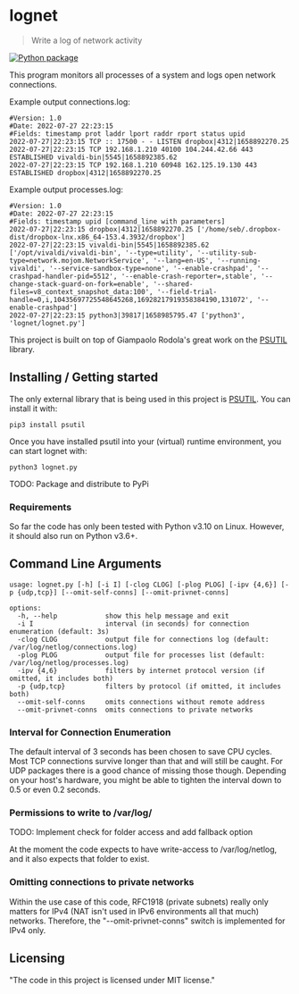 # lognet
> Write a log of network activity

[![Python package](https://github.com/iocseb/lognet/actions/workflows/python-package.yml/badge.svg)](https://github.com/iocseb/lognet/actions/workflows/python-package.yml)

This program monitors all processes of a system and logs open network connections.

Example output connections.log:
```commandline
#Version: 1.0
#Date: 2022-07-27 22:23:15
#Fields: timestamp prot laddr lport raddr rport status upid
2022-07-27|22:23:15 TCP :: 17500 - - LISTEN dropbox|4312|1658892270.25
2022-07-27|22:23:15 TCP 192.168.1.210 40100 104.244.42.66 443 ESTABLISHED vivaldi-bin|5545|1658892385.62
2022-07-27|22:23:15 TCP 192.168.1.210 60948 162.125.19.130 443 ESTABLISHED dropbox|4312|1658892270.25
```

Example output processes.log:
```commandline
#Version: 1.0
#Date: 2022-07-27 22:23:15
#Fields: timestamp upid [command_line with parameters]
2022-07-27|22:23:15 dropbox|4312|1658892270.25 ['/home/seb/.dropbox-dist/dropbox-lnx.x86_64-153.4.3932/dropbox']
2022-07-27|22:23:15 vivaldi-bin|5545|1658892385.62 ['/opt/vivaldi/vivaldi-bin', '--type=utility', '--utility-sub-type=network.mojom.NetworkService', '--lang=en-US', '--running-vivaldi', '--service-sandbox-type=none', '--enable-crashpad', '--crashpad-handler-pid=5512', '--enable-crash-reporter=,stable', '--change-stack-guard-on-fork=enable', '--shared-files=v8_context_snapshot_data:100', '--field-trial-handle=0,i,10435697725548645268,16928217919358384190,131072', '--enable-crashpad']
2022-07-27|22:23:15 python3|39817|1658985795.47 ['python3', 'lognet/lognet.py']
```

This project is built on top of Giampaolo Rodola's great work on the [PSUTIL](https://github.com/giampaolo/psutil) library.

## Installing / Getting started
The only external library that is being used in this project is [PSUTIL](https://github.com/giampaolo/psutil). You can install it with:
```commandline
pip3 install psutil
```
Once you have installed psutil into your (virtual) runtime environment, you can start lognet with:
```commandline
python3 lognet.py
```

TODO: Package and distribute to PyPi

### Requirements
So far the code has only been tested with Python v3.10 on Linux. However, it should also run on Python v3.6+.

## Command Line Arguments
```commandline
usage: lognet.py [-h] [-i I] [-clog CLOG] [-plog PLOG] [-ipv {4,6}] [-p {udp,tcp}] [--omit-self-conns] [--omit-privnet-conns]

options:
  -h, --help            show this help message and exit
  -i I                  interval (in seconds) for connection enumeration (default: 3s)
  -clog CLOG            output file for connections log (default: /var/log/netlog/connections.log)
  -plog PLOG            output file for processes list (default: /var/log/netlog/processes.log)
  -ipv {4,6}            filters by internet protocol version (if omitted, it includes both)
  -p {udp,tcp}          filters by protocol (if omitted, it includes both)
  --omit-self-conns     omits connections without remote address
  --omit-privnet-conns  omits connections to private networks 
```

### Interval for Connection Enumeration
The default interval of 3 seconds has been chosen to save CPU cycles. Most TCP connections survive longer than that and will still be caught. For UDP packages there is a good chance of missing those though. Depending on your host's hardware, you might be able to tighten the interval down to 0.5 or even 0.2 seconds.

### Permissions to write to /var/log/
TODO: Implement check for folder access and add fallback option

At the moment the code expects to have write-access to /var/log/netlog, and it also expects that folder to exist.

### Omitting connections to private networks
Within the use case of this code, RFC1918 (private subnets) really only matters for IPv4 (NAT isn't used in IPv6 environments all that much) networks. Therefore, the "--omit-privnet-conns" switch is implemented for IPv4 only. 

## Licensing
"The code in this project is licensed under MIT license."
